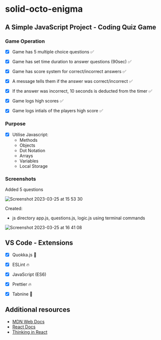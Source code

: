 # solid-octo-enigma

## A Simple JavaScript Project - Coding Quiz Game

### Game Operation

- [x] Game has 5 multiple choice questions ✅

- [x] Game has set time duration to answer questions (90sec) ✅

- [x] Game has score system for correct/incorrect answers ✅
 
- [x] A message tells them if the answer was correct/incorrect ✅

- [x] If the answer was incorrect, 10 seconds is deducted from the timer ✅

- [x] Game logs high scores ✅

- [x] Game logs intials of the players high score ✅


### Purpose
- [x] Utilise Javascript:
  - Methods
  - Objects
  - Dot Notation
  - Arrays
  - Variables
  - Local Storage


### Screenshots

Added 5 questions

![Screenshot 2023-03-25 at 15 53 30](https://user-images.githubusercontent.com/125808990/227728065-4d8d8297-6f1d-4c32-b8ae-86d21444ec5a.png)

Created: 

  - js directory  app.js, questions.js, logic.js using terminal commands

![Screenshot 2023-03-25 at 16 41 08](https://user-images.githubusercontent.com/125808990/227730383-42a4dc0e-3c91-4bc0-9675-a62f339c3d7a.png)








## VS Code - Extensions

- [x] Quokka.js 🤖
- [x] ESLint 🔥
- [x] JavaScript (ES6) 
- [x] Prettier 🔥
- [x] Tabnine 🤖


## Additional resources

- [MDN Web Docs](https://developer.mozilla.org/en-US/)
- [React Docs](https://reactjs.org/docs/getting-started.html)
- [Thinking in React](https://reactjs.org/docs/thinking-in-react.html)


